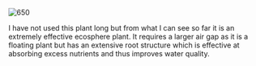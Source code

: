 ![650](673efd0d49467899433bd3ae99c18dbe.png)

I have not used this plant long but from what I can see so far it is an extremely effective ecosphere plant. It requires a larger air gap as it is a floating plant but has an extensive root structure which is effective at absorbing excess nutrients and thus improves water quality.